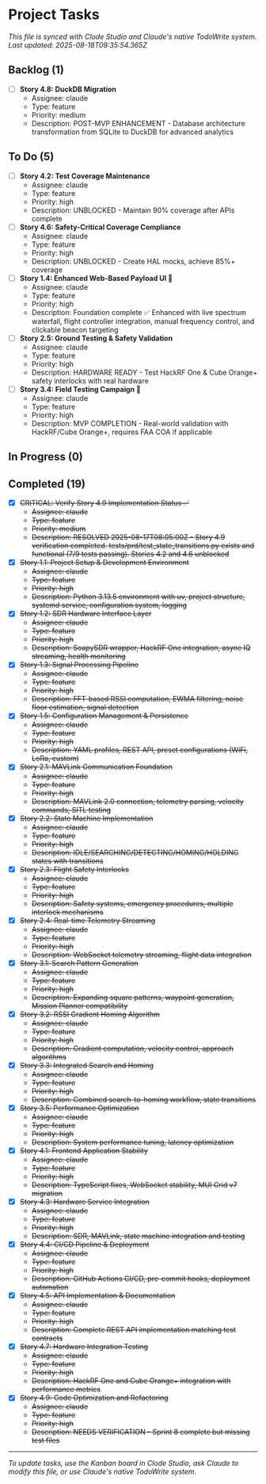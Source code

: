 # Project Tasks

*This file is synced with Clode Studio and Claude's native TodoWrite system.*  
*Last updated: 2025-08-18T09:35:54.365Z*

## Backlog (1)

- [ ] **Story 4.8: DuckDB Migration**
  - Assignee: claude
  - Type: feature
  - Priority: medium
  - Description: POST-MVP ENHANCEMENT - Database architecture transformation from SQLite to DuckDB for advanced analytics

## To Do (5)

- [ ] **Story 4.2: Test Coverage Maintenance**
  - Assignee: claude
  - Type: feature
  - Priority: high
  - Description: UNBLOCKED - Maintain 90% coverage after APIs complete
- [ ] **Story 4.6: Safety-Critical Coverage Compliance**
  - Assignee: claude
  - Type: feature
  - Priority: high
  - Description: UNBLOCKED - Create HAL mocks, achieve 85%+ coverage
- [ ] **Story 1.4: Enhanced Web-Based Payload UI 🔄**
  - Assignee: claude
  - Type: feature
  - Priority: high
  - Description: Foundation complete ✅ Enhanced with live spectrum waterfall, flight controller integration, manual frequency control, and clickable beacon targeting
- [ ] **Story 2.5: Ground Testing & Safety Validation**
  - Assignee: claude
  - Type: feature
  - Priority: high
  - Description: HARDWARE READY - Test HackRF One & Cube Orange+ safety interlocks with real hardware
- [ ] **Story 3.4: Field Testing Campaign 🎯**
  - Assignee: claude
  - Type: feature
  - Priority: high
  - Description: MVP COMPLETION - Real-world validation with HackRF/Cube Orange+, requires FAA COA if applicable

## In Progress (0)



## Completed (19)

- [x] ~~CRITICAL: Verify Story 4.9 Implementation Status ✅~~
  - ~~Assignee: claude~~
  - ~~Type: feature~~
  - ~~Priority: medium~~
  - ~~Description: RESOLVED 2025-08-17T08:05:00Z - Story 4.9 verification completed. tests/prd/test_state_transitions.py exists and functional (7/9 tests passing). Stories 4.2 and 4.6 unblocked~~
- [x] ~~Story 1.1: Project Setup & Development Environment~~
  - ~~Assignee: claude~~
  - ~~Type: feature~~
  - ~~Priority: high~~
  - ~~Description: Python 3.13.5 environment with uv, project structure, systemd service, configuration system, logging~~
- [x] ~~Story 1.2: SDR Hardware Interface Layer~~
  - ~~Assignee: claude~~
  - ~~Type: feature~~
  - ~~Priority: high~~
  - ~~Description: SoapySDR wrapper, HackRF One integration, async IQ streaming, health monitoring~~
- [x] ~~Story 1.3: Signal Processing Pipeline~~
  - ~~Assignee: claude~~
  - ~~Type: feature~~
  - ~~Priority: high~~
  - ~~Description: FFT-based RSSI computation, EWMA filtering, noise floor estimation, signal detection~~
- [x] ~~Story 1.5: Configuration Management & Persistence~~
  - ~~Assignee: claude~~
  - ~~Type: feature~~
  - ~~Priority: high~~
  - ~~Description: YAML profiles, REST API, preset configurations (WiFi, LoRa, custom)~~
- [x] ~~Story 2.1: MAVLink Communication Foundation~~
  - ~~Assignee: claude~~
  - ~~Type: feature~~
  - ~~Priority: high~~
  - ~~Description: MAVLink 2.0 connection, telemetry parsing, velocity commands, SITL testing~~
- [x] ~~Story 2.2: State Machine Implementation~~
  - ~~Assignee: claude~~
  - ~~Type: feature~~
  - ~~Priority: high~~
  - ~~Description: IDLE/SEARCHING/DETECTING/HOMING/HOLDING states with transitions~~
- [x] ~~Story 2.3: Flight Safety Interlocks~~
  - ~~Assignee: claude~~
  - ~~Type: feature~~
  - ~~Priority: high~~
  - ~~Description: Safety systems, emergency procedures, multiple interlock mechanisms~~
- [x] ~~Story 2.4: Real-time Telemetry Streaming~~
  - ~~Assignee: claude~~
  - ~~Type: feature~~
  - ~~Priority: high~~
  - ~~Description: WebSocket telemetry streaming, flight data integration~~
- [x] ~~Story 3.1: Search Pattern Generation~~
  - ~~Assignee: claude~~
  - ~~Type: feature~~
  - ~~Priority: high~~
  - ~~Description: Expanding square patterns, waypoint generation, Mission Planner compatibility~~
- [x] ~~Story 3.2: RSSI Gradient Homing Algorithm~~
  - ~~Assignee: claude~~
  - ~~Type: feature~~
  - ~~Priority: high~~
  - ~~Description: Gradient computation, velocity control, approach algorithms~~
- [x] ~~Story 3.3: Integrated Search and Homing~~
  - ~~Assignee: claude~~
  - ~~Type: feature~~
  - ~~Priority: high~~
  - ~~Description: Combined search-to-homing workflow, state transitions~~
- [x] ~~Story 3.5: Performance Optimization~~
  - ~~Assignee: claude~~
  - ~~Type: feature~~
  - ~~Priority: high~~
  - ~~Description: System performance tuning, latency optimization~~
- [x] ~~Story 4.1: Frontend Application Stability~~
  - ~~Assignee: claude~~
  - ~~Type: feature~~
  - ~~Priority: high~~
  - ~~Description: TypeScript fixes, WebSocket stability, MUI Grid v7 migration~~
- [x] ~~Story 4.3: Hardware Service Integration~~
  - ~~Assignee: claude~~
  - ~~Type: feature~~
  - ~~Priority: high~~
  - ~~Description: SDR, MAVLink, state machine integration and testing~~
- [x] ~~Story 4.4: CI/CD Pipeline & Deployment~~
  - ~~Assignee: claude~~
  - ~~Type: feature~~
  - ~~Priority: high~~
  - ~~Description: GitHub Actions CI/CD, pre-commit hooks, deployment automation~~
- [x] ~~Story 4.5: API Implementation & Documentation~~
  - ~~Assignee: claude~~
  - ~~Type: feature~~
  - ~~Priority: high~~
  - ~~Description: Complete REST API implementation matching test contracts~~
- [x] ~~Story 4.7: Hardware Integration Testing~~
  - ~~Assignee: claude~~
  - ~~Type: feature~~
  - ~~Priority: high~~
  - ~~Description: HackRF One and Cube Orange+ integration with performance metrics~~
- [x] ~~Story 4.9: Code Optimization and Refactoring~~
  - ~~Assignee: claude~~
  - ~~Type: feature~~
  - ~~Priority: high~~
  - ~~Description: NEEDS VERIFICATION - Sprint 8 complete but missing test files~~

---
*To update tasks, use the Kanban board in Clode Studio, ask Claude to modify this file, or use Claude's native TodoWrite system.*
